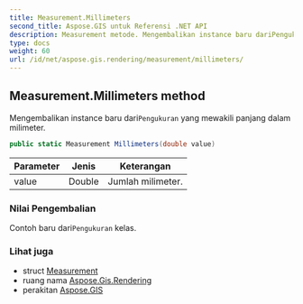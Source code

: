 ```yaml
---
title: Measurement.Millimeters
second_title: Aspose.GIS untuk Referensi .NET API
description: Measurement metode. Mengembalikan instance baru dariPengukuran yang mewakili panjang dalam milimeter.
type: docs
weight: 60
url: /id/net/aspose.gis.rendering/measurement/millimeters/
---
```

## Measurement.Millimeters method

Mengembalikan instance baru dari`Pengukuran` yang mewakili panjang dalam milimeter.

```csharp
public static Measurement Millimeters(double value)
```

| Parameter | Jenis | Keterangan |
| --- | --- | --- |
| value | Double | Jumlah milimeter. |

### Nilai Pengembalian

Contoh baru dari`Pengukuran` kelas.

### Lihat juga

* struct [Measurement](../)
* ruang nama [Aspose.Gis.Rendering](../../measurement/)
* perakitan [Aspose.GIS](../../../)


